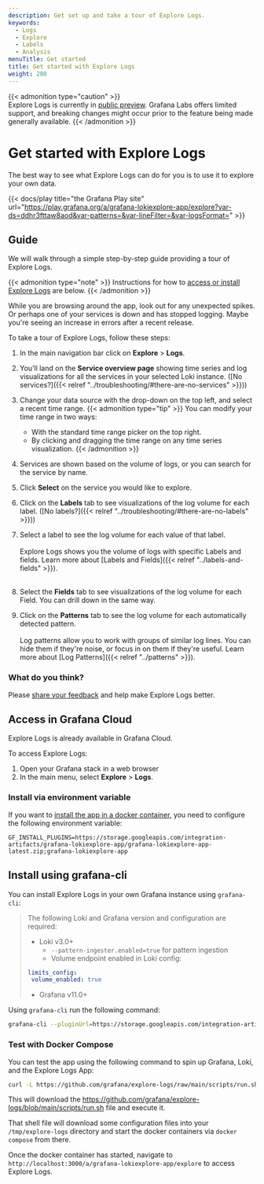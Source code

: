 ```yaml
---
description: Get set up and take a tour of Explore Logs.
keywords:
  - Logs
  - Explore
  - Labels
  - Analysis
menuTitle: Get started
title: Get started with Explore Logs
weight: 200
---
```


{{< admonition type="caution" >}}  
Explore Logs is currently in [public preview](/docs/release-life-cycle/). Grafana Labs offers limited support, and breaking changes might occur prior to the feature being made generally available.
{{< /admonition >}}

# Get started with Explore Logs

The best way to see what Explore Logs can do for you is to use it to explore your own data.

{{< docs/play title="the Grafana Play site" url="https://play.grafana.org/a/grafana-lokiexplore-app/explore?var-ds=ddhr3fttaw8aod&var-patterns=&var-lineFilter=&var-logsFormat=" >}}

## Guide

We will walk through a simple step-by-step guide providing a tour of Explore Logs.

{{< admonition type="note" >}}
Instructions for how to [access or install Explore Logs](#access-in-grafana-cloud) are below.
{{< /admonition >}}

While you are browsing around the app, look out for any unexpected spikes. Or perhaps one of your services is down and has stopped logging. Maybe you're seeing an increase in errors after a recent release.

To take a tour of Explore Logs, follow these steps:

1. In the main navigation bar click on **Explore** > **Logs**.
2. You’ll land on the **Service overview page** showing time series and log visualizations for all the services in your selected Loki instance. ([No services?]({{< relref "../troubleshooting/#there-are-no-services" >}}))
3. Change your data source with the drop-down on the top left, and select a recent time range.
{{< admonition type="tip" >}}
You can modify your time range in two ways:
   - With the standard time range picker on the top right.
   - By clicking and dragging the time range on any time series visualization.
{{< /admonition >}}
5. Services are shown based on the volume of logs, or you can search for the service by name.
6. Click **Select** on the service you would like to explore.
7. Click on the **Labels** tab to see visualizations of the log volume for each label. ([No labels?]({{< relref "../troubleshooting/#there-are-no-labels" >}}))
8. Select a label to see the log volume for each value of that label. <br><br> Explore Logs shows you the volume of logs with specific Labels and fields. Learn more about [Labels and Fields]({{< relref "../labels-and-fields" >}}).<br><br>

9. Select the **Fields** tab to see visualizations of the log volume for each Field. You can drill down in the same way.
10. Click on the **Patterns** tab to see the log volume for each automatically detected pattern. <br><br> Log patterns allow you to work with groups of similar log lines. You can hide them if they're noise, or focus in on them if they're useful. Learn more about [Log Patterns]({{< relref "../patterns" >}}).

### What do you think?

Please [share your feedback](https://forms.gle/1sYWCTPvD72T1dPH9) and help make Explore Logs better.

## Access in Grafana Cloud

Explore Logs is already available in Grafana Cloud.

To access Explore Logs:

1. Open your Grafana stack in a web browser
1. In the main menu, select **Explore** > **Logs**.

### Install via environment variable

If you want to [install the app in a docker container](https://grafana.com/docs/grafana/latest/setup-grafana/configure-docker/#install-plugins-in-the-docker-container), you need to configure the following environment variable:

```
GF_INSTALL_PLUGINS=https://storage.googleapis.com/integration-artifacts/grafana-lokiexplore-app/grafana-lokiexplore-app-latest.zip;grafana-lokiexplore-app
```

## Install using grafana-cli

You can install Explore Logs in your own Grafana instance using `grafana-cli`:
> The following Loki and Grafana version and configuration are required:
> - Loki v3.0+
>   - `--pattern-ingester.enabled=true` for pattern ingestion
>   -  Volume endpoint enabled in Loki config:
> ```yaml
>limits_config:
>  volume_enabled: true
>```
> - Grafana v11.0+

Using `grafana-cli` run the following command:
```sh
grafana-cli --pluginUrl=https://storage.googleapis.com/integration-artifacts/grafana-lokiexplore-app/grafana-lokiexplore-app-latest.zip plugins install grafana-lokiexplore-app
```

### Test with Docker Compose

You can test the app using the following command to spin up Grafana, Loki, and the Explore Logs App:  
```sh
curl -L https://github.com/grafana/explore-logs/raw/main/scripts/run.sh | sh
```

This will download the https://github.com/grafana/explore-logs/blob/main/scripts/run.sh file and execute it. 

That shell file will download some configuration files into your `/tmp/explore-logs` directory and start the docker containers via `docker compose` from there.

Once the docker container has started, navigate to `http://localhost:3000/a/grafana-lokiexplore-app/explore` to access Explore Logs.
